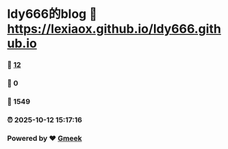 # ldy666的blog :link: https://lexiaox.github.io/ldy666.github.io 
### :page_facing_up: [12](https://lexiaox.github.io/ldy666.github.io/tag.html) 
### :speech_balloon: 0 
### :hibiscus: 1549 
### :alarm_clock: 2025-10-12 15:17:16 
### Powered by :heart: [Gmeek](https://github.com/Meekdai/Gmeek)
